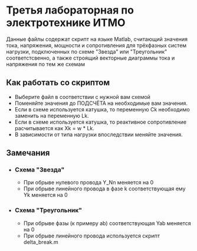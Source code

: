 # Третья лабораторная по электротехнике ИТМО
Данные файлы содержат скрипт на языке Matlab, считающий значения тока, напряжения, мощности и сопротивления для трёхфазных систем нагрузки, подключенных по схеме "Звезда" или "Треугольник" соответстсвенно, а также строящий векторные диаграммы тока и напряжения по тем же схемам 
## Как работать со скриптом
- Выберите файл в соответствии с нужной вам схемой
- Поменяйте значения до ПОДСЧЁТА на необходимые вам значения.
- Если в схеме используется катушка, то переменную Ck необходимо заменить на переменную Lk.
- Если в схеме используется катушка, то реактивное сопротивление расчитывается как Xk = w * Lk.
- В зависимости от типа нагрузки впоследствии меняйте значения.
## Замечания
- ### Схема "Звезда"
  - При обрыве нулевого провода Y_Nn меняется на 0
  - При обрыве линейного провода в фазе k соответствующая ему Yk меняется на 0
- ### Схема "Треугольник"
  - При обрыве фазы (к примеру ab) соответствующая Yab меняется на 0
  - При обрыве линейного провода используется скрипт delta_break.m
